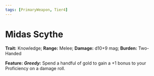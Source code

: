 ```yaml
---
tags: [PrimaryWeapon, Tier4]
---
```

# Midas Scythe

**Trait:** Knowledge; **Range:** Melee; **Damage:** d10+9 mag; **Burden:** Two-Handed

**Feature:** ***Greedy:*** Spend a handful of gold to gain a +1 bonus to your Proficiency on a damage roll.

